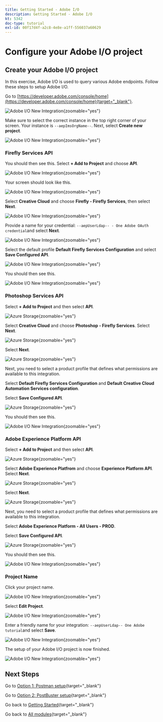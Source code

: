 ```yaml
---
title: Getting Started - Adobe I/O
description: Getting Started - Adobe I/O
kt: 5342
doc-type: tutorial
exl-id: 00f17d4f-a2c8-4e8e-a1ff-556037a60629
---
```

# Configure your Adobe I/O project

## Create your Adobe I/O project

In this exercise, Adobe I/O is used to query various Adobe endpoints. Follow these steps to setup Adobe I/O.

Go to [https://developer.adobe.com/console/home](https://developer.adobe.com/console/home){target="_blank"}.

![Adobe I/O New Integration](./images/iohome.png){zoomable="yes"}

Make sure to select the correct instance in the top right corner of your screen. Your instance is `--aepImsOrgName--`. 
Next, select **Create new project**.

![Adobe I/O New Integration](./images/iocomp.png){zoomable="yes"}

### Firefly Services API

You should then see this. Select **+ Add to Project** and choose **API**.

![Adobe I/O New Integration](./images/adobe_io_access_api.png){zoomable="yes"}

Your screen should look like this.

![Adobe I/O New Integration](./images/api1.png){zoomable="yes"}

Select **Creative Cloud** and choose **Firefly - Firefly Services**, then select **Next**.

![Adobe I/O New Integration](./images/api3.png){zoomable="yes"}

Provide a name for your credential: `--aepUserLdap-- - One Adobe OAuth credential`and select **Next**.

![Adobe I/O New Integration](./images/api4.png){zoomable="yes"}

Select the default profile **Default Firefly Services Configuration** and select **Save Configured API**.

![Adobe I/O New Integration](./images/api9.png){zoomable="yes"}

You should then see this.

![Adobe I/O New Integration](./images/api10.png){zoomable="yes"}

### Photoshop Services API

Select **+ Add to Project** and then select **API**.

![Azure Storage](./images/ps2.png){zoomable="yes"}

Select **Creative Cloud** and choose **Photoshop - Firefly Services**. Select **Next**.

![Azure Storage](./images/ps3.png){zoomable="yes"}

Select **Next**.

![Azure Storage](./images/ps4.png){zoomable="yes"}

Next, you need to select a product profile that defines what permissions are available to this integration.

Select **Default Firefly Services Configuration** and **Default Creative Cloud Automation Services configuration**.

Select **Save Configured API**.

![Azure Storage](./images/ps5.png){zoomable="yes"}

You should then see this.

![Adobe I/O New Integration](./images/ps7.png){zoomable="yes"}

### Adobe Experience Platform API

Select **+ Add to Project** and then select **API**.

![Azure Storage](./images/aep1.png){zoomable="yes"}

Select **Adobe Experience Platfrom** and choose **Experience Platform API**. Select **Next**.

![Azure Storage](./images/aep2.png){zoomable="yes"}

Select **Next**.

![Azure Storage](./images/aep3.png){zoomable="yes"}

Next, you need to select a product profile that defines what permissions are available to this integration.

Select **Adobe Experience Platform - All Users - PROD**.

Select **Save Configured API**.

![Azure Storage](./images/aep4.png){zoomable="yes"}

You should then see this.

![Adobe I/O New Integration](./images/aep5.png){zoomable="yes"}

### Project Name

Click your project name.

![Adobe I/O New Integration](./images/api13.png){zoomable="yes"}

Select **Edit Project**.

![Adobe I/O New Integration](./images/api14.png){zoomable="yes"}

Enter a friendly name for your integration: `--aepUserLdap-- One Adobe tutorial`and select **Save**.

![Adobe I/O New Integration](./images/api15.png){zoomable="yes"}

The setup of your Adobe I/O project is now finished.

![Adobe I/O New Integration](./images/api16.png){zoomable="yes"}

## Next Steps

Go to [Option 1: Postman setup](./ex7.md){target="_blank"}

Go to [Option 2: PostBuster setup](./ex8.md){target="_blank"}

Go back to [Getting Started](./getting-started.md){target="_blank"}

Go back to [All modules](./../../../overview.md){target="_blank"}
